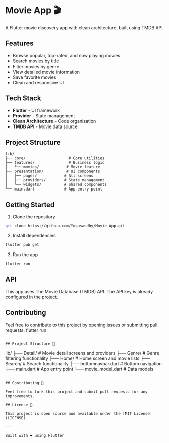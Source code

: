 # Movie App 🎬

A Flutter movie discovery app with clean architecture, built using TMDB API.

## Features

- Browse popular, top-rated, and now playing movies
- Search movies by title
- Filter movies by genre
- View detailed movie information
- Save favorite movies
- Clean and responsive UI

## Tech Stack

- **Flutter** - UI framework
- **Provider** - State management
- **Clean Architecture** - Code organization
- **TMDB API** - Movie data source

## Project Structure

```
lib/
├── core/                   # Core utilities
├── features/               # Business logic
│   └── movies/            # Movie feature
├── presentation/          # UI components
│   ├── pages/            # All screens
│   ├── providers/        # State management
│   └── widgets/          # Shared components
└── main.dart             # App entry point
```

## Getting Started

1. Clone the repository
```bash
git clone https://github.com/Yogasandhy/Movie-App.git
```

2. Install dependencies
```bash
flutter pub get
```

3. Run the app
```bash
flutter run
```

## API

This app uses The Movie Database (TMDB) API. The API key is already configured in the project.

## Contributing

Feel free to contribute to this project by opening issues or submitting pull requests.
flutter run
```

## Project Structure 📁

```
lib/
├── Detail/          # Movie detail screens and providers
├── Genre/           # Genre filtering functionality
├── Home/            # Home screen and movie lists
├── Search/          # Search functionality
├── bottomnavbar.dart # Bottom navigation
├── main.dart        # App entry point
└── movie_model.dart # Data models
```

## Contributing 🤝

Feel free to fork this project and submit pull requests for any improvements.

## License 📄

This project is open source and available under the [MIT License](LICENSE).

---

Built with ❤️ using Flutter
